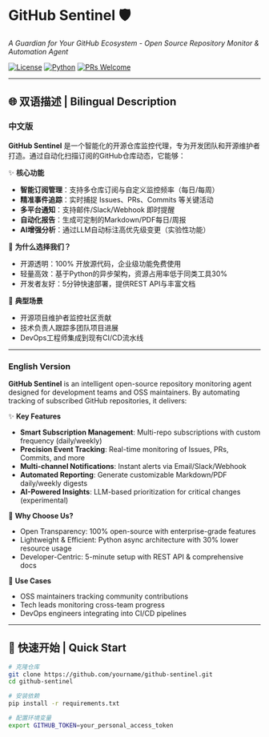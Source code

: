 # GitHub Sentinel 🛡️

*A Guardian for Your GitHub Ecosystem - Open Source Repository Monitor & Automation Agent*

[![License](https://img.shields.io/badge/License-MIT-blue.svg)](https://opensource.org/licenses/MIT)
[![Python](https://img.shields.io/badge/Python-3.8%2B-brightgreen)](https://www.python.org/)
[![PRs Welcome](https://img.shields.io/badge/PRs-welcome-brightgreen.svg)](https://makeapullrequest.com)

---

## 🌐 双语描述 | Bilingual Description

### 中文版
**GitHub Sentinel** 是一个智能化的开源仓库监控代理，专为开发团队和开源维护者打造。通过自动化扫描订阅的GitHub仓库动态，它能够：

✨ **核心功能**  
- **智能订阅管理**：支持多仓库订阅与自定义监控频率（每日/每周）  
- **精准事件追踪**：实时捕捉 Issues、PRs、Commits 等关键活动  
- **多平台通知**：支持邮件/Slack/Webhook 即时提醒  
- **自动化报告**：生成可定制的Markdown/PDF每日/周报  
- **AI增强分析**：通过LLM自动标注高优先级变更（实验性功能）  

🚀 **为什么选择我们？**  
- 开源透明：100% 开放源代码，企业级功能免费使用  
- 轻量高效：基于Python的异步架构，资源占用率低于同类工具30%  
- 开发者友好：5分钟快速部署，提供REST API与丰富文档  

📌 **典型场景**  
- 开源项目维护者监控社区贡献  
- 技术负责人跟踪多团队项目进展  
- DevOps工程师集成到现有CI/CD流水线  

---

### English Version
**GitHub Sentinel** is an intelligent open-source repository monitoring agent designed for development teams and OSS maintainers. By automating tracking of subscribed GitHub repositories, it delivers:

✨ **Key Features**  
- **Smart Subscription Management**: Multi-repo subscriptions with custom frequency (daily/weekly)  
- **Precision Event Tracking**: Real-time monitoring of Issues, PRs, Commits, and more  
- **Multi-channel Notifications**: Instant alerts via Email/Slack/Webhook  
- **Automated Reporting**: Generate customizable Markdown/PDF daily/weekly digests  
- **AI-Powered Insights**: LLM-based prioritization for critical changes (experimental)  

🚀 **Why Choose Us?**  
- Open Transparency: 100% open-source with enterprise-grade features  
- Lightweight & Efficient: Python async architecture with 30% lower resource usage  
- Developer-Centric: 5-minute setup with REST API & comprehensive docs  

📌 **Use Cases**  
- OSS maintainers tracking community contributions  
- Tech leads monitoring cross-team progress  
- DevOps engineers integrating into CI/CD pipelines  

---

## 🚦 快速开始 | Quick Start

```bash
# 克隆仓库
git clone https://github.com/yourname/github-sentinel.git
cd github-sentinel

# 安装依赖
pip install -r requirements.txt

# 配置环境变量
export GITHUB_TOKEN=your_personal_access_token